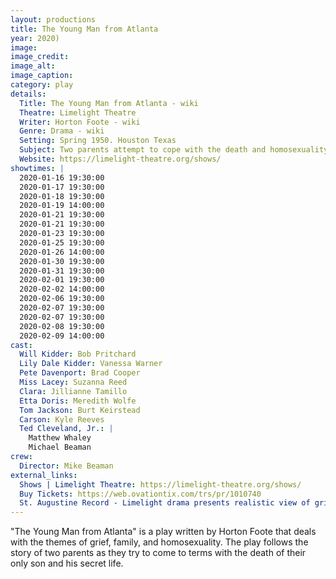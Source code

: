 ```yaml
---
layout: productions
title: The Young Man from Atlanta
year: 2020)
image:
image_credit: 
image_alt:
image_caption:
category: play
details:
  Title: The Young Man from Atlanta - wiki
  Theatre: Limelight Theatre
  Writer: Horton Foote - wiki
  Genre: Drama - wiki
  Setting: Spring 1950. Houston Texas
  Subject: Two parents attempt to cope with the death and homosexuality of their only son
  Website: https://limelight-theatre.org/shows/
showtimes: |
  2020-01-16 19:30:00
  2020-01-17 19:30:00
  2020-01-18 19:30:00
  2020-01-19 14:00:00
  2020-01-21 19:30:00
  2020-01-21 19:30:00
  2020-01-23 19:30:00
  2020-01-25 19:30:00
  2020-01-26 14:00:00
  2020-01-30 19:30:00
  2020-01-31 19:30:00
  2020-02-01 19:30:00
  2020-02-02 14:00:00
  2020-02-06 19:30:00
  2020-02-07 19:30:00
  2020-02-07 19:30:00
  2020-02-08 19:30:00
  2020-02-09 14:00:00
cast:
  Will Kidder: Bob Pritchard
  Lily Dale Kidder: Vanessa Warner
  Pete Davenport: Brad Cooper
  Miss Lacey: Suzanna Reed
  Clara: Jillianne Tamillo
  Etta Doris: Meredith Wolfe
  Tom Jackson: Burt Keirstead
  Carson: Kyle Reeves
  Ted Cleveland, Jr.: |
    Matthew Whaley
    Michael Beaman
crew:
  Director: Mike Beaman
external_links:
  Shows | Limelight Theatre: https://limelight-theatre.org/shows/
  Buy Tickets: https://web.ovationtix.com/trs/pr/1010740
  St. Augustine Record - Limelight drama presents realistic view of grief recovery: https://www.staugustine.com/entertainment/20200117/limelight-drama-presents-realistic-view-of-grief-recovery
---
```

"The Young Man from Atlanta" is a play written by Horton Foote that deals with the themes of grief, family, and homosexuality. The play follows the story of two parents as they try to come to terms with the death of their only son and his secret life. 